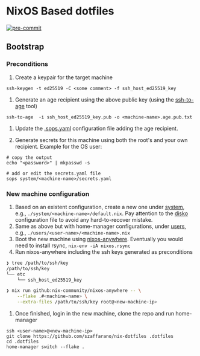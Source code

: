 # NixOS Based dotfiles

[![pre-commit](https://github.com/szaffarano/nix-dotfiles/actions/workflows/pre-commit.yml/badge.svg)](https://github.com/szaffarano/nix-dotfiles/actions/workflows/pre-commit.yml)

## Bootstrap

### Preconditions

1. Create a keypair for the target machine

```shell
ssh-keygen -t ed25519 -C <some comment> -f ssh_host_ed25519_key
```

1. Generate an age recipient using the above public key (using the
[ssh-to-age](https://github.com/Mic92/ssh-to-age) tool)

```shell
ssh-to-age  -i ssh_host_ed25519_key.pub -o <machine-name>.age.pub.txt

```

1. Update the [.sops.yaml](./.sops.yaml) configuration file adding the age
recipient.

1. Generate secrets for this machine using both the root's and your own
recipient.  Example for the OS user:

```shell
# copy the output
echo "<password>" | mkpasswd -s

# add or edit the secrets.yaml file
sops system/<machine-name>/secrets.yaml
```

### New machine configuration

1. Based on an existent configuration, create a new one under
[system](./system), e.g., `./system/<machine-name>/default.nix`. Pay attention
to the [disko](https://github.com/nix-community/disko) configuration file to
avoid any hard-to-recover mistake.
1. Same as above but with home-manager configurations, under [users](./users),
e.g., `./users/<user-name>/<machine-name>.nix`
1. Boot the new machine using
[nixos-anywhere](https://github.com/nix-community/nixos-anywhere).  Eventually
you would need to install rsync, `nix-env -iA nixos.rsync`
1. Run nixos-anywhere including the ssh keys generated as preconditions

```bash
❯ tree /path/to/ssh/key
/path/to/ssh/key
└── etc
    └── ssh_host_ed25519_key

❯ nix run github:nix-community/nixos-anywhere -- \
    --flake .#<machine-name> \
    --extra-files /path/to/ssh/key root@<new-machine-ip>

```

1. Once finished, login in the new machine, clone the repo and run home-manager

```shell
ssh <user-name>@<new-machine-ip>
git clone https://github.com/szaffarano/nix-dotfiles .dotfiles
cd .dotfiles
home-manager switch --flake .
```
